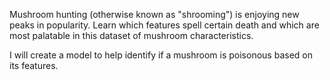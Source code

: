 Mushroom hunting (otherwise known as "shrooming") is enjoying new peaks in popularity. Learn which features spell certain death and which are most palatable in this dataset of mushroom characteristics.

I will create a model to help identify if a mushroom is poisonous based on its features.
